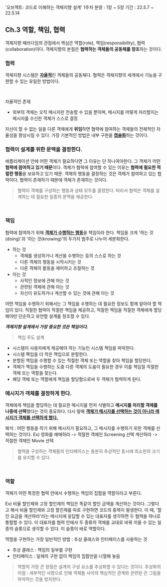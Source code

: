 '오브젝트: 코드로 이해하는 객체지향 설계' 1주차
분량 : 1장 ~ 5장
기간 : 22.5.7 ~ 22.5.14

## Ch.3 역할, 책임, 협력

객체지향 패러다임의 관점에서 핵심은 역할(role), 책임(responsibility), 협력(collaboration)이다.
객체지향의 본질은 **협력하는 객체들의 공동체를 창조**하는 것이다.

### 협력

객체지향 시스템은 <u>**자율적**</u>인 객체들의 공동체다.
협력은 객체지향의 세계에서 기능을 구현할 수 있는 유일한 방법이다.

<br/>

자율적인 존재

- 외부의 객체는 오직 메시지만 전송할 수 있을 뿐이며, 메시지를 어떻게 처리할지는 메시지를 수신한 객체가 스스로 결정

자신이 할 수 없는 일을 다른 객체에게 **위임**하면 협력에 참여하는 객체들의 전체적인 자율성을 향상시킬 수 있다.
가장 기본적인 방법은 내부 구현을 <u>**캡슐화**</u>하는 것이다.

### 협력이 설계를 위한 문맥을 결정한다.

애플리케이션 안에 어떤 객체가 필요하다면 그 이유는 단 하나여야한다.
그 객체가 어떤 **협력에 참여하고 있기 때문**이다.
객체가 협력에 참여할 수 있는 이유는 **협력에 필요한 적절한 행동**을 보유하고 있기 때문.
객체의 행동을 결정하는 것은 객체가 참여하고 있는 협력이다.
협력이 존재하기 때문에 객체가 존재하는 것이다.

> 협력이 객체를 구성하는 행동과 상태 모두를 결정한다. 따라서 협력은 객체를 설계하는 데 필요한 일종의 문맥을 제공한다.

<br/>

### 책임

협력에 참여하기 위해 <u>**객체가 수행하는 행동**</u>을 책임이라 한다.
책임을 크게 '하는 것(doing)'과 '아는 것(knowing)'의 두가지 범주로 나누어 세분화한다.

- 하는 것
  - 객체를 생성하거나 계산을 수행하는 등의 스스로 하는 것
  - 다른 객체의 행동을 시작시키는 것
  - 다른 객체의 활동을 제어하고 조절하는 것
- 아는 것
  - 사적인 정보에 관해 아는 것
  - 관련된 객체에 관해 아는 것
  - 자신이 유도하거나 계산할 수 있는 것에 관해 아는 것

어떤 책임을 수행하기 위해서는 그 책임을 수행하는 데 필요한 정보도 함께 알아야 할 책임이 있다.
적절한 협력이 적절한 책임을 제공하고, 적절한 책임을 적절한 객체에게 할당해야만 단순하고 유연할 설계를 창조할 수 있다.

_**객체지향 설계에서 가장 중요한 것은 책임이다.**_

> 책임 주도 설계

- 시스템이 사용자에게 제공해야 하는 기능인 시스템 책임을 파악한다.
- 시스템 팩임을 더 작은 책임으로 분할한다.
- 분할된 책임을 수행할 수 있는 적절한 객체 또는 역할을 찾아 책임을 할당한다.
- 객체가 책임을 수행하는 도중 다른 객체의 도움이 필요한 경우 이를 책임질 적절한 객체 또는 역할을 찾는다.
- 해당 객체 또는 역할에게 책임을 할당함으로써 두 객체가 협력하게 된다.

### 메시지가 객체를 결정하게 한다.

객체에게 책임을 할당하는 데 필요한 메시지를 먼저 식별하고 **메시지를 처리할 객체를 나중에 선택**했다는 것이 중요하다. 다시 말해 <u>**객체가 메시지를 선택하는 것이 아니라 메시지가 객체를 선택하게 했다.**</u>

해석 : 어떤 행동을 하기 위해 메시지가 필요하고, 그 메시지를 수행하기 위한 객체를 선택하는 것이다.
Ex)
영화를 예매하라 -> 적절한 객체인 Screening 선택
계산하라 -> 적절한 객체인 Movie 선택

> 협력을 구성하는 객체들의 인터페이스는 충분히 추상적인 동시에 최소한의 크기를 유지할 수 있다.

<br/>

### 역할

객체가 어떤 특정한 협력 안에서 수행하는 책임의 집합을 역할이라고 부른다.

Ex)
비율 할인제와 고정 할인제의 책임은 똑같이 할인 금액을 계산하는 것이다.
그렇다고 해서 비율 할인제와 고정 할인제를 따로 구현하면 코드의 중복이 발생한다.
이 때, '할인 요금을 계산하라'라는 메시지에 응답할 수 있는 대표자를 생각하면 두 협력을 하나로 통합할 수 있다.
이 대표자를 협력 안에서 두 종류의 객체를 교대로 바꿔 끼울 수 있는 일종의 슬롯으로 생각할 수 있다.
이 슬롯이 바로 역할이다.

역할을 구현하는 가장 일반적인 방법 : 추상 클래스와 인터페이스를 사용하는 것

- 추상 클래스 : 책임의 일부를 구현
- 인터페이스 : 일체의 구현 없이 책임의 집합만을 나열해 놓음

> 역할의 가장 큰 장점은 설계의 구성 요소를 추상화할 수 있다는 것이다.
> 추상화의 이점 : 세부적인 사항으로 인해 객체들 사이의 핵심적인 관계와 관련된 큰 그림을 파악하는 것을 방지한다.
